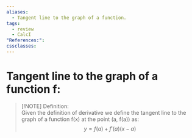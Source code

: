 ```yaml
---
aliases:
  - Tangent line to the graph of a function.
tags:
  - review
  - CalcI
"References:": 
cssclasses:
---
```

# Tangent line to the graph of a function f: 

> [!NOTE] Definition:  
> Given the definition of derivative we define the tangent line to the graph of a function f(x) at the point (a, f(a)) as: 
>$$
y = f(a) + f'(a)(x-a)
>$$
 

